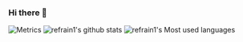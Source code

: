 ### Hi there 👋
![Metrics](https://metrics.lecoq.io/refrain1?template=classic&config.timezone=Asia%2FShanghai)
![refrain1's github stats](https://github-readme-stats.vercel.app/api?username=refrain1&show_icons=true&theme=radical) 
![refrain1's Most used languages](https://github-readme-stats.vercel.app/api/top-langs/?username=refrain1&layout=compact&hide_border=true&langs_count=10)

<!--
**refrain1/refrain1** is a ✨ _special_ ✨ repository because its `README.md` (this file) appears on your GitHub profile.

Here are some ideas to get you started:

- 🔭 I’m currently working on ...
- 🌱 I’m currently learning ...
- 👯 I’m looking to collaborate on ...
- 🤔 I’m looking for help with ...
- 💬 Ask me about ...
- 📫 How to reach me: ...
- 😄 Pronouns: ...
- ⚡ Fun fact: ...
-->
